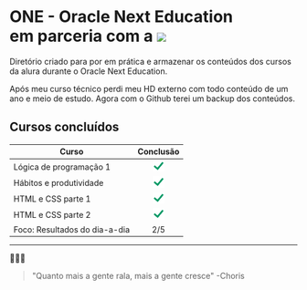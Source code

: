 # ONE - Oracle Next Education <div> em parceria com a <img src="https://cursos.alura.com.br/assets/images/logos/logo-alura.svg" width="50"></div>

Diretório criado para por em prática e armazenar os conteúdos dos cursos da alura durante o Oracle Next Education.

Após meu curso técnico perdi meu HD externo com todo conteúdo de um ano e meio de estudo. Agora com o Github terei um backup dos conteúdos.

## Cursos concluídos 

| **Curso**                   | **Conclusão** |
|-------------------------|:--------------:|
| Lógica de programação 1       | ![check](img/check.png)|
| Hábitos e produtividade       | ![check](img/check.png)|
| HTML e CSS parte 1            | ![check](img/check.png)|
| HTML e CSS parte 2            | ![check](img/check.png)|
| Foco: Resultados do dia-a-dia | 2/5                    |


___
🥚🥓🍳

> "Quanto mais a gente rala, mais a gente cresce" -Choris